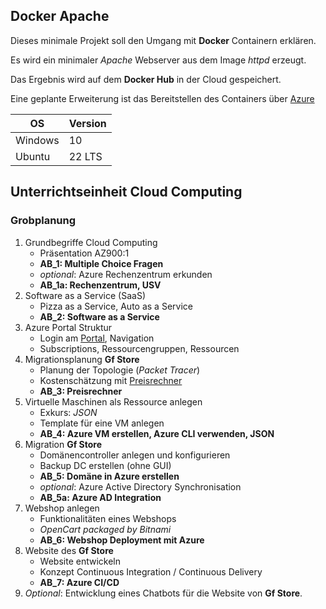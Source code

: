 ## Docker Apache
Dieses minimale Projekt soll den Umgang mit **Docker** Containern erklären.

Es wird ein minimaler _Apache_ Webserver aus dem Image _httpd_ erzeugt. 

Das Ergebnis wird auf dem **Docker Hub** in der Cloud gespeichert.

Eine geplante Erweiterung ist das Bereitstellen des Containers über [Azure][azurelink]

[azurelink]: https://portal.azure.com

|OS|Version|
|---|---|
|Windows|10|
|Ubuntu|22 LTS|

## 
## Unterrichtseinheit Cloud Computing
### Grobplanung
1) Grundbegriffe Cloud Computing 
   * Präsentation AZ900:1
   * **AB_1: Multiple Choice Fragen**
   * _optional_: Azure Rechenzentrum erkunden
   * **AB_1a: Rechenzentrum, USV**
2) Software as a Service (SaaS)
   * Pizza as a Service, Auto as a Service
   * **AB_2: Software as a Service**
3) Azure Portal Struktur
   * Login am [Portal][az-portal], Navigation
   * Subscriptions, Ressourcengruppen, Ressourcen
4) Migrationsplanung **Gf Store** 
   * Planung der Topologie (_Packet Tracer_)
   * Kostenschätzung mit [Preisrechner][az-preisrechner]
   * **AB_3: Preisrechner**
5) Virtuelle Maschinen als Ressource anlegen
   * Exkurs: _JSON_
   * Template für eine VM anlegen
   * **AB_4: Azure VM erstellen, Azure CLI verwenden, JSON**
6) Migration **Gf Store**
   * Domänencontroller anlegen und konfigurieren
   * Backup DC erstellen (ohne GUI)
   * **AB_5: Domäne in Azure erstellen**
   * _optional_: Azure Active Directory 
   Synchronisation
   * **AB_5a: Azure AD Integration**
6) Webshop anlegen
   * Funktionalitäten eines Webshops
   * _OpenCart packaged by Bitnami_
   * **AB_6: Webshop Deployment mit Azure**
7) Website des **Gf Store**
   * Website entwickeln
   * Konzept Continuous Integration / Continuous Delivery
   * **AB_7: Azure CI/CD**
8) _Optional_: Entwicklung eines Chatbots für die Website von **Gf Store**. 

[az-preisrechner]: https://azure.microsoft.com/de-de/pricing/calculator/
[az-portal]: https://portal.azure.com

